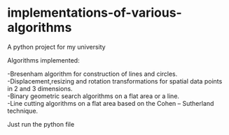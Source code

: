 # implementations-of-various-algorithms
A python project for my university

Algorithms implemented:

-Bresenham algorithm for construction of lines and circles.  
-Displacement,resizing and rotation transformations for spatial data points in 2 and 3 dimensions.  
-Binary geometric search algorithms on a flat area or a line.  
-Line cutting algorithms on a flat area based on the Cohen – Sutherland technique.  

Just run the python file
